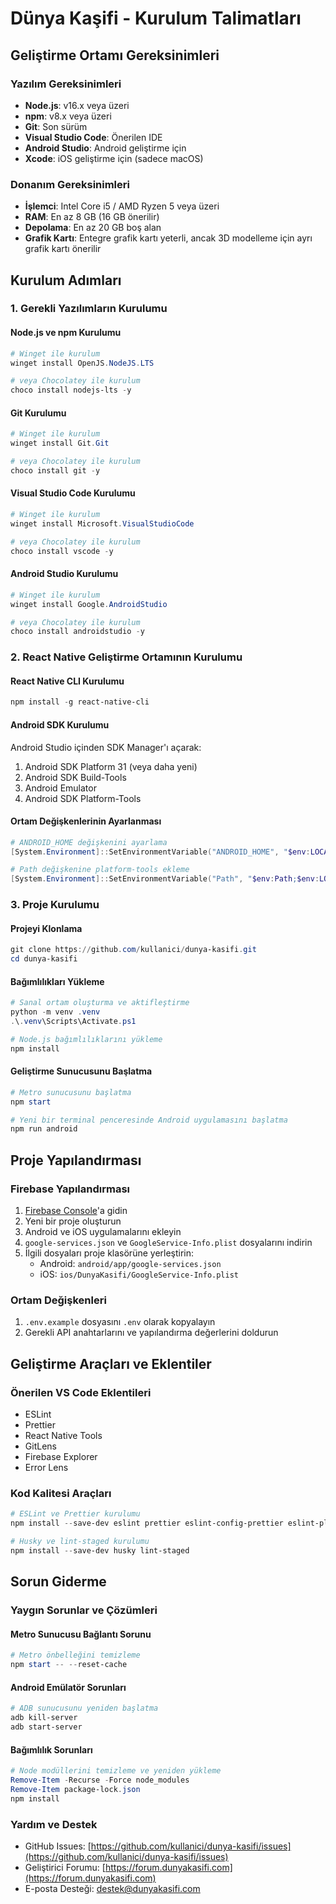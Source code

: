 # Dünya Kaşifi - Kurulum Talimatları

## Geliştirme Ortamı Gereksinimleri

### Yazılım Gereksinimleri
- **Node.js**: v16.x veya üzeri
- **npm**: v8.x veya üzeri
- **Git**: Son sürüm
- **Visual Studio Code**: Önerilen IDE
- **Android Studio**: Android geliştirme için
- **Xcode**: iOS geliştirme için (sadece macOS)

### Donanım Gereksinimleri
- **İşlemci**: Intel Core i5 / AMD Ryzen 5 veya üzeri
- **RAM**: En az 8 GB (16 GB önerilir)
- **Depolama**: En az 20 GB boş alan
- **Grafik Kartı**: Entegre grafik kartı yeterli, ancak 3D modelleme için ayrı grafik kartı önerilir

## Kurulum Adımları

### 1. Gerekli Yazılımların Kurulumu

#### Node.js ve npm Kurulumu
```powershell
# Winget ile kurulum
winget install OpenJS.NodeJS.LTS

# veya Chocolatey ile kurulum
choco install nodejs-lts -y
```

#### Git Kurulumu
```powershell
# Winget ile kurulum
winget install Git.Git

# veya Chocolatey ile kurulum
choco install git -y
```

#### Visual Studio Code Kurulumu
```powershell
# Winget ile kurulum
winget install Microsoft.VisualStudioCode

# veya Chocolatey ile kurulum
choco install vscode -y
```

#### Android Studio Kurulumu
```powershell
# Winget ile kurulum
winget install Google.AndroidStudio

# veya Chocolatey ile kurulum
choco install androidstudio -y
```

### 2. React Native Geliştirme Ortamının Kurulumu

#### React Native CLI Kurulumu
```powershell
npm install -g react-native-cli
```

#### Android SDK Kurulumu
Android Studio içinden SDK Manager'ı açarak:
1. Android SDK Platform 31 (veya daha yeni)
2. Android SDK Build-Tools
3. Android Emulator
4. Android SDK Platform-Tools

#### Ortam Değişkenlerinin Ayarlanması
```powershell
# ANDROID_HOME değişkenini ayarlama
[System.Environment]::SetEnvironmentVariable("ANDROID_HOME", "$env:LOCALAPPDATA\Android\Sdk", "User")

# Path değişkenine platform-tools ekleme
[System.Environment]::SetEnvironmentVariable("Path", "$env:Path;$env:LOCALAPPDATA\Android\Sdk\platform-tools", "User")
```

### 3. Proje Kurulumu

#### Projeyi Klonlama
```powershell
git clone https://github.com/kullanici/dunya-kasifi.git
cd dunya-kasifi
```

#### Bağımlılıkları Yükleme
```powershell
# Sanal ortam oluşturma ve aktifleştirme
python -m venv .venv
.\.venv\Scripts\Activate.ps1

# Node.js bağımlılıklarını yükleme
npm install
```

#### Geliştirme Sunucusunu Başlatma
```powershell
# Metro sunucusunu başlatma
npm start

# Yeni bir terminal penceresinde Android uygulamasını başlatma
npm run android
```

## Proje Yapılandırması

### Firebase Yapılandırması
1. [Firebase Console](https://console.firebase.google.com/)'a gidin
2. Yeni bir proje oluşturun
3. Android ve iOS uygulamalarını ekleyin
4. `google-services.json` ve `GoogleService-Info.plist` dosyalarını indirin
5. İlgili dosyaları proje klasörüne yerleştirin:
   - Android: `android/app/google-services.json`
   - iOS: `ios/DunyaKasifi/GoogleService-Info.plist`

### Ortam Değişkenleri
1. `.env.example` dosyasını `.env` olarak kopyalayın
2. Gerekli API anahtarlarını ve yapılandırma değerlerini doldurun

## Geliştirme Araçları ve Eklentiler

### Önerilen VS Code Eklentileri
- ESLint
- Prettier
- React Native Tools
- GitLens
- Firebase Explorer
- Error Lens

### Kod Kalitesi Araçları
```powershell
# ESLint ve Prettier kurulumu
npm install --save-dev eslint prettier eslint-config-prettier eslint-plugin-prettier

# Husky ve lint-staged kurulumu
npm install --save-dev husky lint-staged
```

## Sorun Giderme

### Yaygın Sorunlar ve Çözümleri

#### Metro Sunucusu Bağlantı Sorunu
```powershell
# Metro önbelleğini temizleme
npm start -- --reset-cache
```

#### Android Emülatör Sorunları
```powershell
# ADB sunucusunu yeniden başlatma
adb kill-server
adb start-server
```

#### Bağımlılık Sorunları
```powershell
# Node modüllerini temizleme ve yeniden yükleme
Remove-Item -Recurse -Force node_modules
Remove-Item package-lock.json
npm install
```

### Yardım ve Destek
- GitHub Issues: [https://github.com/kullanici/dunya-kasifi/issues](https://github.com/kullanici/dunya-kasifi/issues)
- Geliştirici Forumu: [https://forum.dunyakasifi.com](https://forum.dunyakasifi.com)
- E-posta Desteği: [destek@dunyakasifi.com](mailto:destek@dunyakasifi.com) 